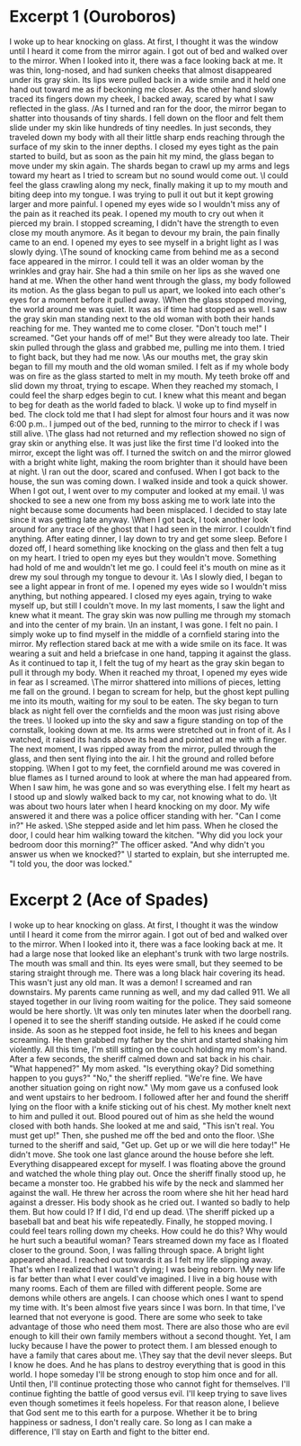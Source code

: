 # Excerpt 1 (Ouroboros)

I woke up to hear knocking on glass. At first, I thought it was the window until I heard it come from the mirror again. I got out of bed and walked over to the mirror. When I looked into it, there was a face looking back at me. It was thin, long-nosed, and had sunken cheeks that almost disappeared under its gray skin. Its lips were pulled back in a wide smile and it held one hand out toward me as if beckoning me closer. As the other hand slowly traced its fingers down my cheek, I backed away, scared by what I saw reflected in the glass.
/As I turned and ran for the door, the mirror began to shatter into thousands of tiny shards. I fell down on the floor and felt them slide under my skin like hundreds of tiny needles. In just seconds, they traveled down my body with all their little sharp ends reaching through the surface of my skin to the inner depths. I closed my eyes tight as the pain started to build, but as soon as the pain hit my mind, the glass began to move under my skin again. The shards began to crawl up my arms and legs toward my heart as I tried to scream but no sound would come out.
\I could feel the glass crawling along my neck, finally making it up to my mouth and biting deep into my tongue. I was trying to pull it out but it kept growing larger and more painful. I opened my eyes wide so I wouldn't miss any of the pain as it reached its peak. I opened my mouth to cry out when it pierced my brain. I stopped screaming, I didn't have the strength to even close my mouth anymore. As it began to devour my brain, the pain finally came to an end. I opened my eyes to see myself in a bright light as I was slowly dying.
\The sound of knocking came from behind me as a second face appeared in the mirror. I could tell it was an older woman by the wrinkles and gray hair. She had a thin smile on her lips as she waved one hand at me. When the other hand went through the glass, my body followed its motion. As the glass began to pull us apart, we looked into each other's eyes for a moment before it pulled away.
\When the glass stopped moving, the world around me was quiet. It was as if time had stopped as well. I saw the gray skin man standing next to the old woman with both their hands reaching for me. They wanted me to come closer.
\"Don't touch me!" I screamed. "Get your hands off of me!" But they were already too late. Their skin pulled through the glass and grabbed me, pulling me into them. I tried to fight back, but they had me now.
\As our mouths met, the gray skin began to fill my mouth and the old woman smiled. I felt as if my whole body was on fire as the glass started to melt in my mouth. My teeth broke off and slid down my throat, trying to escape. When they reached my stomach, I could feel the sharp edges begin to cut. I knew what this meant and began to beg for death as the world faded to black.
\I woke up to find myself in bed. The clock told me that I had slept for almost four hours and it was now 6:00 p.m.. I jumped out of the bed, running to the mirror to check if I was still alive.
\The glass had not returned and my reflection showed no sign of gray skin or anything else. It was just like the first time I'd looked into the mirror, except the light was off. I turned the switch on and the mirror glowed with a bright white light, making the room brighter than it should have been at night.
\I ran out the door, scared and confused. When I got back to the house, the sun was coming down. I walked inside and took a quick shower. When I got out, I went over to my computer and looked at my email.
\I was shocked to see a new one from my boss asking me to work late into the night because some documents had been misplaced. I decided to stay late since it was getting late anyway.
\When I got back, I took another look around for any trace of the ghost that I had seen in the mirror. I couldn't find anything. After eating dinner, I lay down to try and get some sleep. Before I dozed off, I heard something like knocking on the glass and then felt a tug on my heart. I tried to open my eyes but they wouldn't move. Something had hold of me and wouldn't let me go. I could feel it's mouth on mine as it drew my soul through my tongue to devour it.
\As I slowly died, I began to see a light appear in front of me. I opened my eyes wide so I wouldn't miss anything, but nothing appeared. I closed my eyes again, trying to wake myself up, but still I couldn't move. In my last moments, I saw the light and knew what it meant. The gray skin was now pulling me through my stomach and into the center of my brain.
\In an instant, I was gone. I felt no pain. I simply woke up to find myself in the middle of a cornfield staring into the mirror. My reflection stared back at me with a wide smile on its face. It was wearing a suit and held a briefcase in one hand, tapping it against the glass. As it continued to tap it, I felt the tug of my heart as the gray skin began to pull it through my body. When it reached my throat, I opened my eyes wide in fear as I screamed.
\The mirror shattered into millions of pieces, letting me fall on the ground. I began to scream for help, but the ghost kept pulling me into its mouth, waiting for my soul to be eaten. The sky began to turn black as night fell over the cornfields and the moon was just rising above the trees.
\I looked up into the sky and saw a figure standing on top of the cornstalk, looking down at me. Its arms were stretched out in front of it. As I watched, it raised its hands above its head and pointed at me with a finger. The next moment, I was ripped away from the mirror, pulled through the glass, and then sent flying into the air. I hit the ground and rolled before stopping.
\When I got to my feet, the cornfield around me was covered in blue flames as I turned around to look at where the man had appeared from. When I saw him, he was gone and so was everything else. I felt my heart as I stood up and slowly walked back to my car, not knowing what to do.
\It was about two hours later when I heard knocking on my door. My wife answered it and there was a police officer standing with her.
\"Can I come in?" He asked.
\She stepped aside and let him pass. When he closed the door, I could hear him walking toward the kitchen.
\"Why did you lock your bedroom door this morning?" The officer asked. "And why didn't you answer us when we knocked?"
\I started to explain, but she interrupted me. "I told you, the door was locked."

# Excerpt 2 (Ace of Spades)

I woke up to hear knocking on glass. At first, I thought it was the window until I heard it come from the mirror again. I got out of bed and walked over to the mirror. When I looked into it, there was a face looking back at me. It had a large nose that looked like an elephant's trunk with two large nostrils. The mouth was small and thin. Its eyes were small, but they seemed to be staring straight through me. There was a long black hair covering its head. This wasn't just any old man. It was a demon! I screamed and ran downstairs. My parents came running as well, and my dad called 911. We all stayed together in our living room waiting for the police. They said someone would be here shortly.
\It was only ten minutes later when the doorbell rang. I opened it to see the sheriff standing outside. He asked if he could come inside. As soon as he stepped foot inside, he fell to his knees and began screaming. He then grabbed my father by the shirt and started shaking him violently. All this time, I'm still sitting on the couch holding my mom's hand. After a few seconds, the sheriff calmed down and sat back in his chair.
\"What happened?" My mom asked. "Is everything okay? Did something happen to you guys?"
\"No," the sheriff replied. "We're fine. We have another situation going on right now."
\My mom gave us a confused look and went upstairs to her bedroom. I followed after her and found the sheriff lying on the floor with a knife sticking out of his chest. My mother knelt next to him and pulled it out. Blood poured out of him as she held the wound closed with both hands. She looked at me and said, "This isn't real. You must get up!" Then, she pushed me off the bed and onto the floor.
\She turned to the sheriff and said, "Get up. Get up or we will die here today!" He didn't move. She took one last glance around the house before she left. Everything disappeared except for myself. I was floating above the ground and watched the whole thing play out. Once the sheriff finally stood up, he became a monster too. He grabbed his wife by the neck and slammed her against the wall. He threw her across the room where she hit her head hard against a dresser. His body shook as he cried out. I wanted so badly to help them. But how could I? If I did, I'd end up dead.
\The sheriff picked up a baseball bat and beat his wife repeatedly. Finally, he stopped moving. I could feel tears rolling down my cheeks. How could he do this? Why would he hurt such a beautiful woman? Tears streamed down my face as I floated closer to the ground. Soon, I was falling through space. A bright light appeared ahead. I reached out towards it as I felt my life slipping away. That's when I realized that I wasn't dying; I was being reborn.
\My new life is far better than what I ever could've imagined. I live in a big house with many rooms. Each of them are filled with different people. Some are demons while others are angels. I can choose which ones I want to spend my time with. It's been almost five years since I was born. In that time, I've learned that not everyone is good. There are some who seek to take advantage of those who need them most. There are also those who are evil enough to kill their own family members without a second thought. Yet, I am lucky because I have the power to protect them. I am blessed enough to have a family that cares about me.
\They say that the devil never sleeps. But I know he does. And he has plans to destroy everything that is good in this world. I hope someday I'll be strong enough to stop him once and for all. Until then, I'll continue protecting those who cannot fight for themselves. I'll continue fighting the battle of good versus evil. I'll keep trying to save lives even though sometimes it feels hopeless. For that reason alone, I believe that God sent me to this earth for a purpose. Whether it be to bring happiness or sadness, I don't really care. So long as I can make a difference, I'll stay on Earth and fight to the bitter end.
